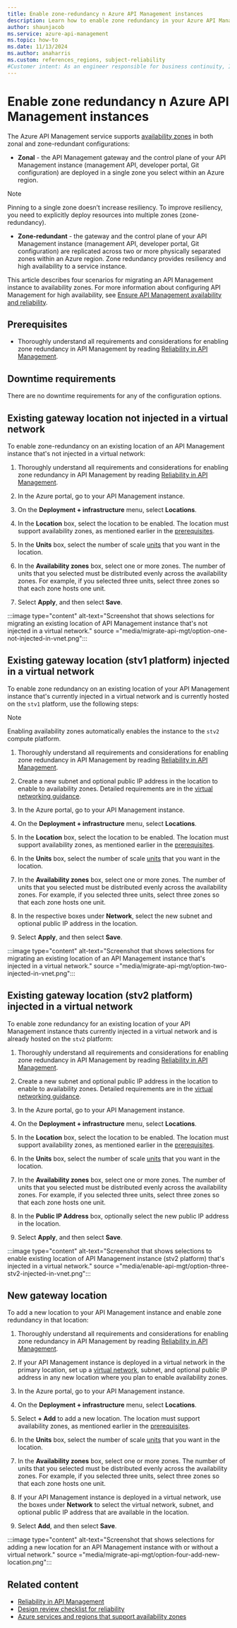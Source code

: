 ```yaml
---
title: Enable zone-redundancy n Azure API Management instances
description: Learn how to enable zone redundancy in your Azure API Management instances.
author: shaunjacob 
ms.service: azure-api-management
ms.topic: how-to
ms.date: 11/13/2024
ms.author: anaharris
ms.custom: references_regions, subject-reliability
#Customer intent: As an engineer responsible for business continuity, I want to learn how to enable zone redundancy for my Azure API Management instances. 
---
```


# Enable zone redundancy n Azure API Management instances

The Azure API Management service supports [availability zones](../reliability/availability-zones-overview.md) in both zonal and zone-redundant configurations:

* **Zonal** - the API Management gateway and the control plane of your API Management instance (management API, developer portal, Git configuration) are deployed in a single zone you select within an Azure region.

>[!NOTE] 
>Pinning to a single zone doesn’t increase resiliency. To improve resiliency, you need to explicitly deploy resources into multiple zones (zone-redundancy). 

* **Zone-redundant** - the gateway and the control plane of your API Management instance (management API, developer portal, Git configuration) are replicated across two or more physically separated zones within an Azure region. Zone redundancy provides resiliency and high availability to a service instance.

This article describes four scenarios for migrating an API Management instance to availability zones. For more information about configuring API Management for high availability, see [Ensure API Management availability and reliability](../api-management/high-availability.md).

## Prerequisites

* Thoroughly understand all requirements and considerations for enabling zone redundancy in API Management by reading [Reliability in API Management](/azure/reliability/reliability-api-management).

## Downtime requirements

There are no downtime requirements for any of the configuration options.

## Existing gateway location not injected in a virtual network

To enable zone-redundancy on an existing location of an API Management instance that's not injected in a virtual network:

1. Thoroughly understand all requirements and considerations for enabling zone redundancy in API Management by reading [Reliability in API Management](/azure/reliability/reliability-api-management).

1. In the Azure portal, go to your API Management instance.

1. On the **Deployment + infrastructure** menu, select **Locations**.

1. In the **Location** box, select the location to be enabled. The location must support availability zones, as mentioned earlier in the [prerequisites](#prerequisites).

1. In the **Units** box, select the number of scale [units](../api-management/upgrade-and-scale.md) that you want in the location.

1. In the **Availability zones** box, select one or more zones. The number of units that you selected must be distributed evenly across the availability zones. For example, if you selected three units, select three zones so that each zone hosts one unit.

1. Select **Apply**, and then select **Save**.

:::image type="content" alt-text="Screenshot that shows selections for migrating an existing location of API Management instance that's not injected in a virtual network." source ="media/migrate-api-mgt/option-one-not-injected-in-vnet.png":::

## Existing gateway location (stv1 platform) injected in a virtual network

To enable zone redundancy on an existing location of your API Management instance that's currently injected in a virtual network and is currently hosted on the `stv1` platform, use the following steps:

>[!NOTE] 
Enabling availability zones automatically enables the instance to the `stv2` compute platform.

1. Thoroughly understand all requirements and considerations for enabling zone redundancy in API Management by reading [Reliability in API Management](/azure/reliability/reliability-api-management).

1. Create a new subnet and optional public IP address in the location to enable to availability zones. Detailed requirements are in the [virtual networking guidance](../api-management/api-management-using-with-vnet.md?tabs=stv2#prerequisites).

1. In the Azure portal, go to your API Management instance.

1. On the **Deployment + infrastructure** menu, select **Locations**.

1. In the **Location** box, select the location to be enabled. The location must support availability zones, as mentioned earlier in the [prerequisites](#prerequisites).

1. In the **Units** box, select the number of scale [units](../api-management/upgrade-and-scale.md) that you want in the location.

1. In the **Availability zones** box, select one or more zones. The number of units that you selected must be distributed evenly across the availability zones. For example, if you selected three units, select three zones so that each zone hosts one unit.

1. In the respective boxes under **Network**, select the new subnet and optional public IP address in the location.

1. Select **Apply**, and then select **Save**.

:::image type="content" alt-text="Screenshot that shows selections for migrating an existing location of an API Management instance that's injected in a virtual network." source ="media/migrate-api-mgt/option-two-injected-in-vnet.png":::

## Existing gateway location (stv2 platform) injected in a virtual network

To enable zone redundancy for an existing location of your API Management instance thats currently injected in a virtual network and is already hosted on the `stv2` platform:

1. Thoroughly understand all requirements and considerations for enabling zone redundancy in API Management by reading [Reliability in API Management](/azure/reliability/reliability-api-management).

1. Create a new subnet and optional public IP address in the location to enable to availability zones. Detailed requirements are in the [virtual networking guidance](../api-management/api-management-using-with-vnet.md?tabs=stv2#prerequisites).

1. In the Azure portal, go to your API Management instance.

1. On the **Deployment + infrastructure** menu, select **Locations**.

1. In the **Location** box, select the location to be enabled. The location must support availability zones, as mentioned earlier in the [prerequisites](#prerequisites).

1. In the **Units** box, select the number of scale [units](../api-management/upgrade-and-scale.md) that you want in the location.

1. In the **Availability zones** box, select one or more zones. The number of units that you selected must be distributed evenly across the availability zones. For example, if you selected three units, select three zones so that each zone hosts one unit.

1. In the **Public IP Address** box, optionally select the new public IP address in the location.

1. Select **Apply**, and then select **Save**.

:::image type="content" alt-text="Screenshot that shows selections to enable existing location of API Management instance (stv2 platform) that's injected in a virtual network." source ="media/enable-api-mgt/option-three-stv2-injected-in-vnet.png":::

## New gateway location

To add a new location to your API Management instance and enable zone redundancy in that location:

1. Thoroughly understand all requirements and considerations for enabling zone redundancy in API Management by reading [Reliability in API Management](/azure/reliability/reliability-api-management).

1. If your API Management instance is deployed in a virtual network in the primary location, set up a [virtual network](../api-management/api-management-using-with-vnet.md?tabs=stv2), subnet, and optional public IP address in any new location where you plan to enable availability zones.

1. In the Azure portal, go to your API Management instance.

1. On the **Deployment + infrastructure** menu, select **Locations**.

1. Select **+ Add** to add a new location. The location must support availability zones, as mentioned earlier in the [prerequisites](#prerequisites).

1. In the **Units** box, select the number of scale [units](../api-management/upgrade-and-scale.md) that you want in the location.

1. In the **Availability zones** box, select one or more zones. The number of units that you selected must be distributed evenly across the availability zones. For example, if you selected three units, select three zones so that each zone hosts one unit.

1. If your API Management instance is deployed in a virtual network, use the boxes under **Network** to select the virtual network, subnet, and optional public IP address that are available in the location.

1. Select **Add**, and then select **Save**.

:::image type="content" alt-text="Screenshot that shows selections for adding a new location for an API Management instance with or without a virtual network." source ="media/migrate-api-mgt/option-four-add-new-location.png":::

## Related content

* [Reliability in API Management](/azure/reliability/reliability-api-management)
* [Design review checklist for reliability](/azure/architecture/framework/resiliency/app-design)
* [Azure services and regions that support availability zones](/azure/reliability/availability-zones-service-support)
